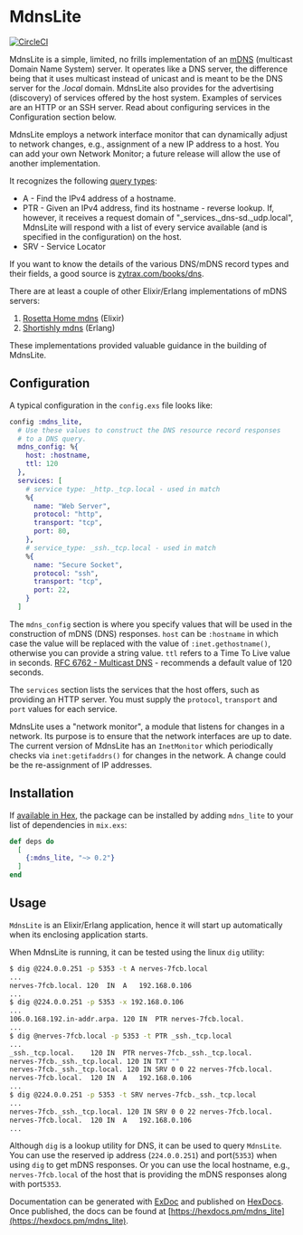 # MdnsLite

[![CircleCI](https://circleci.com/gh/pcmarks/mdns_lite.svg?style=svg)](https://circleci.com/gh/pcmarks/mdns_lite)

MdnsLite is a simple, limited, no frills implementation of an
[mDNS](https://en.wikipedia.org/wiki/Multicast_DNS) (multicast Domain Name System)
server. It operates like a DNS server, the difference being that it uses multicast
instead of unicast and is meant to be the DNS server for the _.local_ domain. MdnsLite
also provides for the advertising (discovery) of services offered by the host system.
Examples of services are an HTTP or an SSH server. Read about configuring
services in the Configuration section below.

MdnsLite employs a network interface monitor that can dynamically adjust to
network changes, e.g., assignment of a new IP address to a host. You can add your own Network Monitor;
a future release will allow the use of another implementation.

It recognizes the following [query types](https://en.wikipedia.org/wiki/List_of_DNS_record_types):

* A - Find the IPv4 address of a hostname.
* PTR - Given an IPv4 address, find its hostname - reverse lookup. If, however, it receives a request domain of
"_services._dns-sd._udp.local", MdnsLite will respond with a list of
every service available (and is specified in the configuration) on the host.
* SRV - Service Locator

If you want to know the details of the various DNS/mDNS record types and their fields,
a good source is
[zytrax.com/books/dns](http://www.zytrax.com/books/dns).

There are at least a couple of other Elixir/Erlang implementations of mDNS servers:

1. [Rosetta Home mdns](https://github.com/rosetta-home/mdns) (Elixir)
2. [Shortishly mdns](https://github.com/shortishly/mdns) (Erlang)

These implementations provided valuable guidance in the building of MdnsLite.

## Configuration

A typical configuration in the `config.exs` file looks
like:
```elixir
config :mdns_lite,
  # Use these values to construct the DNS resource record responses
  # to a DNS query.
  mdns_config: %{
    host: :hostname,
    ttl: 120
  },
  services: [
    # service type: _http._tcp.local - used in match
    %{
      name: "Web Server",
      protocol: "http",
      transport: "tcp",
      port: 80,
    },
    # service_type: _ssh._tcp.local - used in match
    %{
      name: "Secure Socket",
      protocol: "ssh",
      transport: "tcp",
      port: 22,
    }
  ]
```

The `mdns_config` section is where you specify values that will be used in the
construction of mDNS (DNS) responses. `host` can be `:hostname` in which case the value will be
replaced with the value of `:inet.gethostname()`, otherwise you can provide a
string value. `ttl` refers to a Time To Live value in seconds. [RFC 6762 - Multicast
DNS](https://tools.ietf.org/html/rfc6762) - recommends a default value of 120 seconds.

The `services` section lists the services that the host offers,
such as providing an HTTP server. You must supply the `protocol`, `transport` and
`port` values for each service.

MdnsLite uses a "network monitor", a module that listens for changes in a network.
Its purpose is to ensure that the network interfaces are up to date. The current
version of MdnsLite has an `InetMonitor` which periodically checks via `inet:getifaddrs()`
for changes in the network. A change could be the re-assignment of IP addresses.
## Installation

If [available in Hex](https://hex.pm/docs/publish), the package can be installed
by adding `mdns_lite` to your list of dependencies in `mix.exs`:

```elixir
def deps do
  [
    {:mdns_lite, "~> 0.2"}
  ]
end
```

## Usage

`MdnsLite` is an Elixir/Erlang application, hence it will start up automatically when
its enclosing application starts.

When MdnsLite is running, it can be tested using the linux `dig` utility:

```sh
$ dig @224.0.0.251 -p 5353 -t A nerves-7fcb.local
...
nerves-7fcb.local. 120	IN	A	192.168.0.106
...
$ dig @224.0.0.251 -p 5353 -x 192.168.0.106
...
106.0.168.192.in-addr.arpa. 120	IN	PTR	nerves-7fcb.local.
...
$ dig @nerves-7fcb.local -p 5353 -t PTR _ssh._tcp.local
...
_ssh._tcp.local.	120	IN	PTR	nerves-7fcb._ssh._tcp.local.
nerves-7fcb._ssh._tcp.local. 120 IN	TXT	""
nerves-7fcb._ssh._tcp.local. 120 IN	SRV	0 0 22 nerves-7fcb.local.
nerves-7fcb.local.	120	IN	A	192.168.0.106
...
$ dig @224.0.0.251 -p 5353 -t SRV nerves-7fcb._ssh._tcp.local
...
nerves-7fcb._ssh._tcp.local. 120 IN	SRV	0 0 22 nerves-7fcb.local.
nerves-7fcb.local.	120	IN	A	192.168.0.106
...
```

Although `dig` is a lookup utility for DNS, it can be used to query `MdnsLite`. You can use the reserved ip address (`224.0.0.251`) and port(`5353`) when using `dig` to get mDNS responses. Or you can use the local hostname, e.g., `nerves-7fcb.local` of the host that is providing the mDNS responses along with port`5353`.  

Documentation can be generated with [ExDoc](https://github.com/elixir-lang/ex_doc)
and published on [HexDocs](https://hexdocs.pm). Once published, the docs can
be found at [https://hexdocs.pm/mdns_lite](https://hexdocs.pm/mdns_lite).
